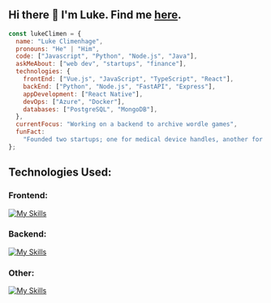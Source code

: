 ## Hi there 👋 I'm Luke. Find me [here](https://lukeclimenhage.com/).

```javascript
const lukeClimen = {
  name: "Luke Climenhage",
  pronouns: "He" | "Him",
  code: ["Javascript", "Python", "Node.js", "Java"],
  askMeAbout: ["web dev", "startups", "finance"],
  technologies: {
    frontEnd: ["Vue.js", "JavaScript", "TypeScript", "React"],
    backEnd: ["Python", "Node.js", "FastAPI", "Express"],
    appDevelopment: ["React Native"],
    devOps: ["Azure", "Docker"],
    databases: ["PostgreSQL", "MongoDB"],
  },
  currentFocus: "Working on a backend to archive wordle games",
  funFact:
    "Founded two startups; one for medical device handles, another for commercial intra-canopy greenhouse lighting",
};
```

## Technologies Used:

### Frontend:

[![My Skills](https://skills.thijs.gg/icons?i=vue,js,ts,html,css,react,tailwind)](https://skills.thijs.gg)

### Backend:

[![My Skills](https://skills.thijs.gg/icons?i=py,postgres,nodejs,mongodb)](https://skills.thijs.gg)

### Other:

[![My Skills](https://skills.thijs.gg/icons?i=git,docker,figma,java)](https://skills.thijs.gg)
